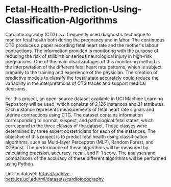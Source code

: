 # Fetal-Health-Prediction-Using-Classification-Algorithms

Cardiotocography (CTG) is a frequently used diagnostic technique to monitor fetal health both during the pregnancy and in labor. 
The continuous CTG produces a paper recording fetal heart rate and the mother's labour contractions. The information provided is 
monitoring with the purpose of reducing the risk of stillbirth or serious neurological injury in high-risk pregnancies. 
One of the main disadvantages of this monitoring method is the interpretation of the different fetal heart rate patterns, 
which is subject primarily to the training and experience of the physician. The creation of predictive models to classify 
the foetal state accurately could reduce the variability in the interpretations of CTG traces and support medical decisions. 

For this project, an open-source dataset available in UCI Machine Learning Repository will be used, which consists of 
2,126 instances and 21 attributes. Each instance represents measurements of fetal heart rate signals and uterine contractions 
using CTG. The dataset contains information corresponding to normal, suspect, and pathological fetal states, 
which correspond to the three classes of the dataset. These classes were determined by three expert obstetricians for each of the instances.
The objective of this project is to predict fetal health using classification algorithms, such as Multi-layer Perceptron (MLP), 
Random Forest, and XGBoost. The performance of these algorithms will be measured by calculating precision, accuracy, recall, and F-1 score. 
The analyses and comparisons of the accuracy of these different algorithms will be performed using Python.

Link to dataset: https://archive-beta.ics.uci.edu/ml/datasets/cardiotocography
